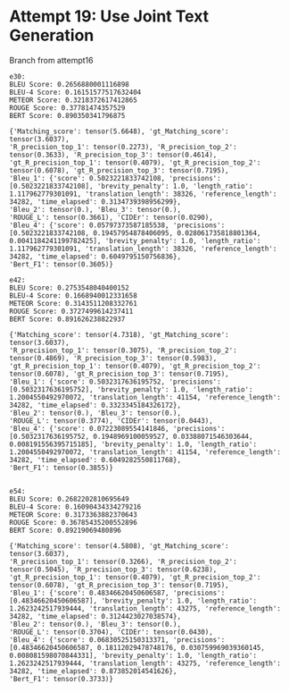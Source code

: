 
# Attempt 19: Use Joint Text Generation
Branch from attempt16

    e30:
    BLEU Score: 0.2656880001116898
    BLEU-4 Score: 0.16151577517632404
    METEOR Score: 0.3218372617412865
    ROUGE Score: 0.37781474357529
    BERT Score: 0.890350341796875

    {'Matching_score': tensor(5.6648), 'gt_Matching_score': tensor(3.6037), 
    'R_precision_top_1': tensor(0.2273), 'R_precision_top_2': tensor(0.3633), 'R_precision_top_3': tensor(0.4614), 
    'gt_R_precision_top_1': tensor(0.4079), 'gt_R_precision_top_2': tensor(0.6078), 'gt_R_precision_top_3': tensor(0.7195), 
    'Bleu_1': {'score': 0.5023221833742108, 'precisions': [0.5023221833742108], 'brevity_penalty': 1.0, 'length_ratio': 1.117962779301091, 'translation_length': 38326, 'reference_length': 34282, 'time_elapsed': 0.3134739398956299}, 
    'Bleu_2': tensor(0.), 'Bleu_3': tensor(0.), 
    'ROUGE_L': tensor(0.3661), 'CIDEr': tensor(0.0290), 
    'Bleu_4': {'score': 0.05797373587185538, 'precisions': [0.5023221833742108, 0.19457954878406095, 0.028061735818801364, 0.0041184241199782425], 'brevity_penalty': 1.0, 'length_ratio': 1.117962779301091, 'translation_length': 38326, 'reference_length': 34282, 'time_elapsed': 0.6049795150756836}, 
    'Bert_F1': tensor(0.3605)}

    e42:
    BLEU Score: 0.2753548040400152
    BLEU-4 Score: 0.1668940012331658
    METEOR Score: 0.3143511208332761
    ROUGE Score: 0.3727499614237411
    BERT Score: 0.891626238822937

    {'Matching_score': tensor(4.7318), 'gt_Matching_score': tensor(3.6037), 
    'R_precision_top_1': tensor(0.3075), 'R_precision_top_2': tensor(0.4869), 'R_precision_top_3': tensor(0.5983), 
    'gt_R_precision_top_1': tensor(0.4079), 'gt_R_precision_top_2': tensor(0.6078), 'gt_R_precision_top_3': tensor(0.7195), 
    'Bleu_1': {'score': 0.5032317636195752, 'precisions': [0.5032317636195752], 'brevity_penalty': 1.0, 'length_ratio': 1.2004550492970072, 'translation_length': 41154, 'reference_length': 34282, 'time_elapsed': 0.3323345184326172}, 
    'Bleu_2': tensor(0.), 'Bleu_3': tensor(0.), 
    'ROUGE_L': tensor(0.3774), 'CIDEr': tensor(0.0443), 
    'Bleu_4': {'score': 0.07223089554141846, 'precisions': [0.5032317636195752, 0.1948969100059527, 0.03388071546303644, 0.008191556395715185], 'brevity_penalty': 1.0, 'length_ratio': 1.2004550492970072, 'translation_length': 41154, 'reference_length': 34282, 'time_elapsed': 0.6049282550811768}, 
    'Bert_F1': tensor(0.3855)}


    e54:
    BLEU Score: 0.2682202810695649
    BLEU-4 Score: 0.16090434334279216
    METEOR Score: 0.3173363882370643
    ROUGE Score: 0.36785435200552896
    BERT Score: 0.89219069480896

    {'Matching_score': tensor(4.5808), 'gt_Matching_score': tensor(3.6037), 
    'R_precision_top_1': tensor(0.3266), 'R_precision_top_2': tensor(0.5045), 'R_precision_top_3': tensor(0.6238), 
    'gt_R_precision_top_1': tensor(0.4079), 'gt_R_precision_top_2': tensor(0.6078), 'gt_R_precision_top_3': tensor(0.7195), 
    'Bleu_1': {'score': 0.48346620450606587, 'precisions': [0.48346620450606587], 'brevity_penalty': 1.0, 'length_ratio': 1.2623242517939444, 'translation_length': 43275, 'reference_length': 34282, 'time_elapsed': 0.3124423027038574}, 
    'Bleu_2': tensor(0.), 'Bleu_3': tensor(0.), 
    'ROUGE_L': tensor(0.3704), 'CIDEr': tensor(0.0430), 
    'Bleu_4': {'score': 0.06830525150313371, 'precisions': [0.48346620450606587, 0.18112029478748176, 0.030759969039360145, 0.008081598070844331], 'brevity_penalty': 1.0, 'length_ratio': 1.2623242517939444, 'translation_length': 43275, 'reference_length': 34282, 'time_elapsed': 0.873852014541626}, 
    'Bert_F1': tensor(0.3733)}


